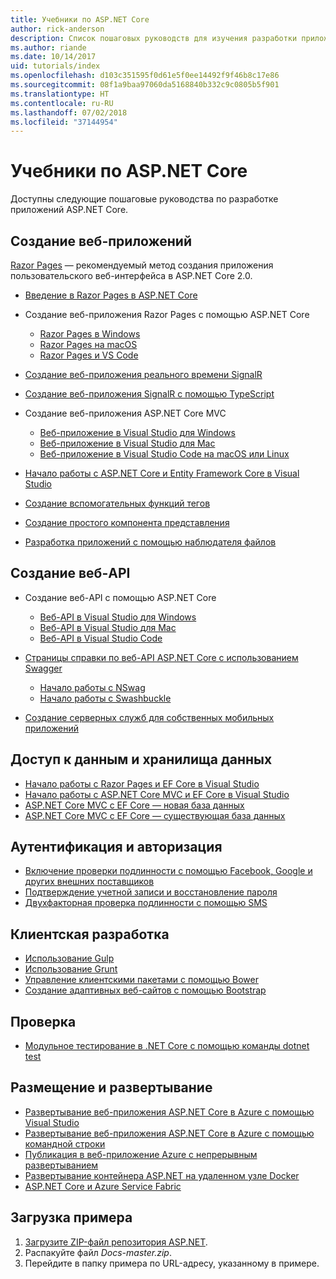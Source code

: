 ```yaml
---
title: Учебники по ASP.NET Core
author: rick-anderson
description: Список пошаговых руководств для изучения разработки приложений ASP.NET Core.
ms.author: riande
ms.date: 10/14/2017
uid: tutorials/index
ms.openlocfilehash: d103c351595f0d61e5f0ee14492f9f46b8c17e86
ms.sourcegitcommit: 08f1a9baa97060da5168840b332c9c0805b5f901
ms.translationtype: HT
ms.contentlocale: ru-RU
ms.lasthandoff: 07/02/2018
ms.locfileid: "37144954"
---
```

# <a name="aspnet-core-tutorials"></a>Учебники по ASP.NET Core

Доступны следующие пошаговые руководства по разработке приложений ASP.NET Core.

## <a name="build-web-apps"></a>Создание веб-приложений

[Razor Pages](xref:razor-pages/index) — рекомендуемый метод создания приложения пользовательского веб-интерфейса в ASP.NET Core 2.0.

* [Введение в Razor Pages в ASP.NET Core](xref:razor-pages/index)
* Создание веб-приложения Razor Pages с помощью ASP.NET Core

   * [Razor Pages в Windows](xref:tutorials/razor-pages/index)
   * [Razor Pages на macOS](xref:tutorials/razor-pages-mac/index)
   * [Razor Pages и VS Code](xref:tutorials/razor-pages-vsc/index)  

* [Создание веб-приложения реального времени SignalR](xref:tutorials/signalr)
* [Создание веб-приложения SignalR с помощью TypeScript](xref:tutorials/signalr-typescript-webpack)

* Создание веб-приложения ASP.NET Core MVC

   * [Веб-приложение в Visual Studio для Windows](xref:tutorials/first-mvc-app/index)
   * [Веб-приложение в Visual Studio для Mac](xref:tutorials/first-mvc-app-mac/index)
   * [Веб-приложение в Visual Studio Code на macOS или Linux](xref:tutorials/first-mvc-app-xplat/index)

* [Начало работы с ASP.NET Core и Entity Framework Core в Visual Studio](xref:data/ef-mvc/index)
* [Создание вспомогательных функций тегов](xref:mvc/views/tag-helpers/authoring)
* [Создание простого компонента представления](xref:mvc/views/view-components#walkthrough-creating-a-simple-view-component)
* [Разработка приложений с помощью наблюдателя файлов](xref:tutorials/dotnet-watch)

## <a name="build-web-apis"></a>Создание веб-API

* Создание веб-API с помощью ASP.NET Core

  * [Веб-API в Visual Studio для Windows](xref:tutorials/first-web-api)
  * [Веб-API в Visual Studio для Mac](xref:tutorials/first-web-api-mac)
  * [Веб-API в Visual Studio Code](xref:tutorials/web-api-vsc)

* [Страницы справки по веб-API ASP.NET Core с использованием Swagger](xref:tutorials/web-api-help-pages-using-swagger)
  * [Начало работы с NSwag](xref:tutorials/get-started-with-nswag)
  * [Начало работы с Swashbuckle](xref:tutorials/get-started-with-swashbuckle)

* [Создание серверных служб для собственных мобильных приложений](xref:mobile/native-mobile-backend)

## <a name="data-access-and-storage"></a>Доступ к данным и хранилища данных

* [Начало работы с Razor Pages и EF Core в Visual Studio](xref:data/ef-rp/intro)
* [Начало работы с ASP.NET Core MVC и EF Core в Visual Studio](xref:data/ef-mvc/index)
* [ASP.NET Core MVC с EF Core — новая база данных](/ef/core/get-started/aspnetcore/new-db)
* [ASP.NET Core MVC с EF Core — существующая база данных](/ef/core/get-started/aspnetcore/existing-db)

## <a name="authentication-and-authorization"></a>Аутентификация и авторизация

* [Включение проверки подлинности с помощью Facebook, Google и других внешних поставщиков](xref:security/authentication/social/index)
* [Подтверждение учетной записи и восстановление пароля](xref:security/authentication/accconfirm)
* [Двухфакторная проверка подлинности с помощью SMS](xref:security/authentication/2fa)

## <a name="client-side-development"></a>Клиентская разработка

* [Использование Gulp](xref:client-side/using-gulp)
* [Использование Grunt](xref:client-side/using-grunt)
* [Управление клиентскими пакетами с помощью Bower](xref:client-side/bower)
* [Создание адаптивных веб-сайтов с помощью Bootstrap](xref:client-side/bootstrap)

## <a name="test"></a>Проверка

* [Модульное тестирование в .NET Core с помощью команды dotnet test](/dotnet/articles/core/testing/unit-testing-with-dotnet-test)

## <a name="host-and-deploy"></a>Размещение и развертывание

* [Развертывание веб-приложения ASP.NET Core в Azure с помощью Visual Studio](xref:tutorials/publish-to-azure-webapp-using-vs)
* [Развертывание веб-приложения ASP.NET Core в Azure с помощью командной строки](xref:tutorials/publish-to-azure-webapp-using-cli)
* [Публикация в веб-приложение Azure с непрерывным развертыванием](xref:host-and-deploy/azure-apps/azure-continuous-deployment)
* [Развертывание контейнера ASP.NET на удаленном узле Docker](/azure/vs-azure-tools-docker-hosting-web-apps-in-docker)
* [ASP.NET Core и Azure Service Fabric](/azure/service-fabric/service-fabric-add-a-web-frontend)

<a name="download"></a>
## <a name="how-to-download-a-sample"></a>Загрузка примера

1. [Загрузите ZIP-файл репозитория ASP.NET](https://codeload.github.com/aspnet/Docs/zip/master).
1. Распакуйте файл *Docs-master.zip*.
1. Перейдите в папку примера по URL-адресу, указанному в примере.
